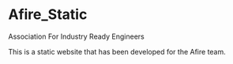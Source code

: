 # Afire_Static
Association For Industry Ready Engineers

This is a static website that has been developed for the Afire team.
